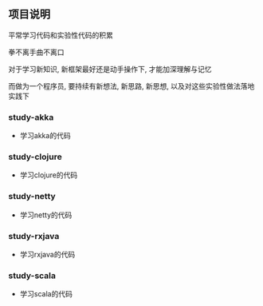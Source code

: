 ## 项目说明
平常学习代码和实验性代码的积累

拳不离手曲不离口

对于学习新知识, 新框架最好还是动手操作下, 才能加深理解与记忆

而做为一个程序员, 要持续有新想法, 新思路, 新思想, 以及对这些实验性做法落地实践下

### study-akka
* 学习akka的代码

### study-clojure
* 学习clojure的代码

### study-netty
* 学习netty的代码

### study-rxjava
* 学习rxjava的代码

### study-scala
* 学习scala的代码
